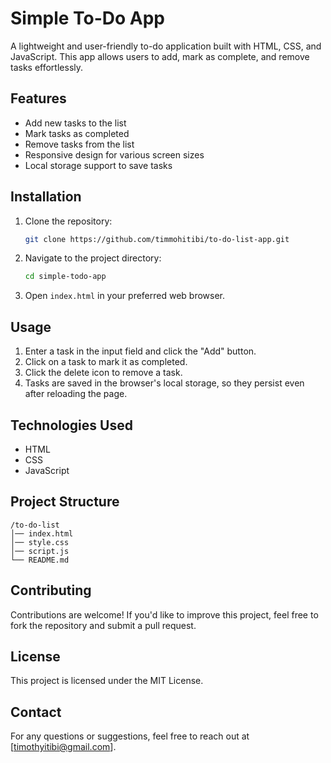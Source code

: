 # Simple To-Do App

A lightweight and user-friendly to-do application built with HTML, CSS, and JavaScript. This app allows users to add, mark as complete, and remove tasks effortlessly.

## Features

- Add new tasks to the list
- Mark tasks as completed
- Remove tasks from the list
- Responsive design for various screen sizes
- Local storage support to save tasks

## Installation

1. Clone the repository:
   ```bash
   git clone https://github.com/timmohitibi/to-do-list-app.git
   ```
2. Navigate to the project directory:
   ```bash
   cd simple-todo-app
   ```
3. Open `index.html` in your preferred web browser.

## Usage

1. Enter a task in the input field and click the "Add" button.
2. Click on a task to mark it as completed.
3. Click the delete icon to remove a task.
4. Tasks are saved in the browser's local storage, so they persist even after reloading the page.

## Technologies Used

- HTML
- CSS
- JavaScript

## Project Structure
```
/to-do-list
│── index.html
│── style.css
│── script.js
└── README.md
```

## Contributing

Contributions are welcome! If you'd like to improve this project, feel free to fork the repository and submit a pull request.

## License

This project is licensed under the MIT License.

## Contact

For any questions or suggestions, feel free to reach out at [timothyitibi@gmail.com].

